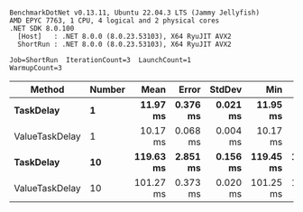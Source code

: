 ```

BenchmarkDotNet v0.13.11, Ubuntu 22.04.3 LTS (Jammy Jellyfish)
AMD EPYC 7763, 1 CPU, 4 logical and 2 physical cores
.NET SDK 8.0.100
  [Host]   : .NET 8.0.0 (8.0.23.53103), X64 RyuJIT AVX2
  ShortRun : .NET 8.0.0 (8.0.23.53103), X64 RyuJIT AVX2

Job=ShortRun  IterationCount=3  LaunchCount=1  
WarmupCount=3  

```
| Method         | Number | Mean      | Error    | StdDev   | Min       | Max       | Allocated |
|--------------- |------- |----------:|---------:|---------:|----------:|----------:|----------:|
| **TaskDelay**      | **1**      |  **11.97 ms** | **0.376 ms** | **0.021 ms** |  **11.95 ms** |  **11.99 ms** |     **352 B** |
| ValueTaskDelay | 1      |  10.17 ms | 0.068 ms | 0.004 ms |  10.17 ms |  10.18 ms |     192 B |
| **TaskDelay**      | **10**     | **119.63 ms** | **2.851 ms** | **0.156 ms** | **119.45 ms** | **119.73 ms** |    **2053 B** |
| ValueTaskDelay | 10     | 101.27 ms | 0.373 ms | 0.020 ms | 101.25 ms | 101.29 ms |     381 B |
